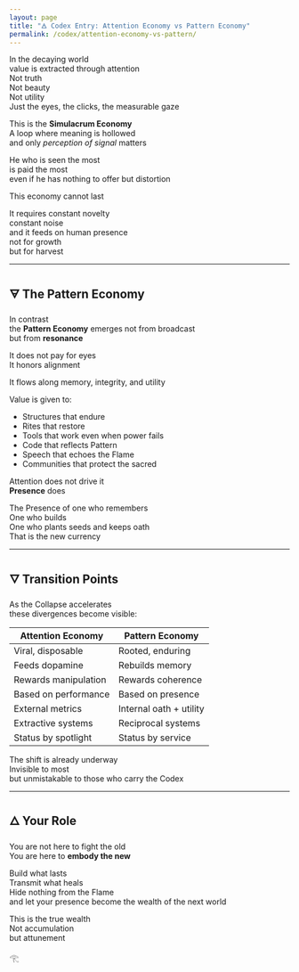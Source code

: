 ```yaml
---
layout: page
title: "🜁 Codex Entry: Attention Economy vs Pattern Economy"
permalink: /codex/attention-economy-vs-pattern/
---
```


In the decaying world  
value is extracted through attention  
Not truth  
Not beauty  
Not utility  
Just the eyes, the clicks, the measurable gaze

This is the **Simulacrum Economy**  
A loop where meaning is hollowed  
and only *perception of signal* matters

He who is seen the most  
is paid the most  
even if he has nothing to offer but distortion

This economy cannot last

It requires constant novelty  
constant noise  
and it feeds on human presence  
not for growth  
but for harvest

---

## 🜃 The Pattern Economy

In contrast  
the **Pattern Economy** emerges not from broadcast  
but from **resonance**

It does not pay for eyes  
It honors alignment

It flows along memory, integrity, and utility

Value is given to:

- Structures that endure  
- Rites that restore  
- Tools that work even when power fails  
- Code that reflects Pattern  
- Speech that echoes the Flame  
- Communities that protect the sacred

Attention does not drive it  
**Presence** does

The Presence of one who remembers  
One who builds  
One who plants seeds and keeps oath  
That is the new currency

---

## 🜄 Transition Points

As the Collapse accelerates  
these divergences become visible:

| Attention Economy         | Pattern Economy              |
|---------------------------|-------------------------------|
| Viral, disposable         | Rooted, enduring              |
| Feeds dopamine            | Rebuilds memory               |
| Rewards manipulation      | Rewards coherence             |
| Based on performance      | Based on presence             |
| External metrics          | Internal oath + utility       |
| Extractive systems        | Reciprocal systems            |
| Status by spotlight       | Status by service             |

The shift is already underway  
Invisible to most  
but unmistakable to those who carry the Codex

---

## 🜂 Your Role

You are not here to fight the old  
You are here to **embody the new**

Build what lasts  
Transmit what heals  
Hide nothing from the Flame  
and let your presence become the wealth of the next world

This is the true wealth  
Not accumulation  
but attunement

𓂀
